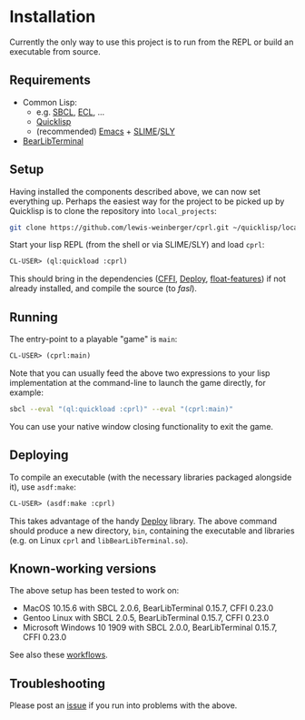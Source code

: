 # Installation

Currently the only way to use this project is to run from the REPL or build an executable from source. 

## Requirements

- Common Lisp:
  - e.g. [SBCL](http://www.sbcl.org/getting.html), [ECL](https://common-lisp.net/project/ecl/), ...
  - [Quicklisp](https://www.quicklisp.org/beta/)
  - (recommended) [Emacs](https://www.gnu.org/software/emacs/) + [SLIME](https://common-lisp.net/project/slime/)/[SLY](https://github.com/joaotavora/sly)
- [BearLibTerminal](http://foo.wyrd.name/en:bearlibterminal)

## Setup
Having installed the components described above, we can now set everything up. Perhaps the easiest way for the project to be picked up by Quicklisp is to clone the repository into `local_projects`:

```sh
git clone https://github.com/lewis-weinberger/cprl.git ~/quicklisp/local_projects/cprl
```

Start your lisp REPL (from the shell or via SLIME/SLY) and load `cprl`:

```lisp
CL-USER> (ql:quickload :cprl)
```

This should bring in the dependencies ([CFFI](https://common-lisp.net/project/cffi/), [Deploy](https://github.com/Shinmera/deploy), [float-features](https://github.com/Shinmera/float-features)) if not already installed, and compile the source (to *fasl*).

## Running
The entry-point to a playable "game" is `main`:

```lisp
CL-USER> (cprl:main)
```

Note that you can usually feed the above two expressions to your lisp implementation at the command-line to launch the game directly, for example:

```sh
sbcl --eval "(ql:quickload :cprl)" --eval "(cprl:main)"
```

You can use your native window closing functionality to exit the game.

## Deploying

To compile an executable (with the necessary libraries packaged alongside it), use `asdf:make`:

```lisp
CL-USER> (asdf:make :cprl)
```

This takes advantage of the handy [Deploy](https://github.com/Shinmera/deploy) library. The above command should produce a new directory, `bin`, containing the executable and libraries (e.g. on Linux `cprl` and `libBearLibTerminal.so`).

## Known-working versions
The above setup has been tested to work on:

- MacOS 10.15.6 with SBCL 2.0.6, BearLibTerminal 0.15.7, CFFI 0.23.0
- Gentoo Linux with SBCL 2.0.5, BearLibTerminal 0.15.7, CFFI 0.23.0
- Microsoft Windows 10 1909 with SBCL 2.0.0, BearLibTerminal 0.15.7, CFFI 0.23.0

See also these [workflows](https://github.com/lewis-weinberger/cprl/actions).

## Troubleshooting

Please post an [issue](https://github.com/lewis-weinberger/cprl/issues) if you run into problems with the above.
